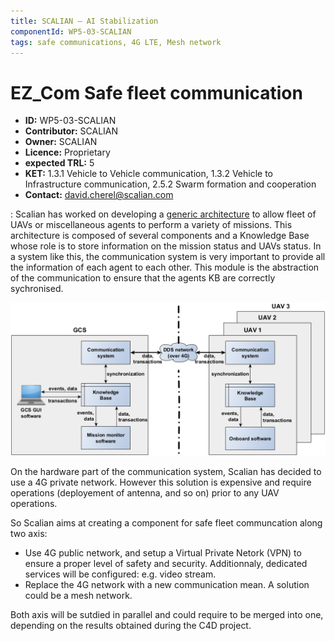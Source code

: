 ```yaml
---
title: SCALIAN – AI Stabilization
componentId: WP5-03-SCALIAN
tags: safe communications, 4G LTE, Mesh network
---
```


# EZ_Com Safe fleet communication

- __ID:__ WP5-03-SCALIAN
- __Contributor:__ SCALIAN
- __Owner:__ SCALIAN
- __Licence:__ Proprietary
- __expected TRL:__ 5
- __KET:__ 1.3.1 Vehicle to Vehicle communication, 1.3.2 Vehicle to Infrastructure communication, 2.5.2 Swarm formation and cooperation
- __Contact:__ david.cherel@scalian.com

: Scalian has worked on developing a [generic architecture](../Complete_UAS/SCALIAN-ez_chains.md) to allow fleet of UAVs or miscellaneous agents to perform a variety of missions. This architecture is composed of several components and a Knowledge Base whose role is to store information on the mission status and UAVs status. In a system like this, the communication system is very important to provide all the information of each agent to each other. This module is the abstraction of the communication to ensure that the agents KB are correctly sychronised.

![Communication architecture](../../img/SCALIAN-Comm.png)

On the hardware part of the communication system, Scalian has decided to use a 4G private network. However this solution is expensive and require operations (deployement of antenna, and so on) prior to any UAV operations.

So Scalian aims at creating a component for safe fleet communcation along two axis:

 - Use 4G public network, and setup a Virtual Private Netork (VPN) to ensure a proper level of safety and security. Additionnaly, dedicated services will be configured: e.g. video stream.
 - Replace the 4G network with a new communication mean. A solution could be a mesh network.

Both axis will be sutdied in parallel and could require to be merged into one, depending on the results obtained during the C4D project.
